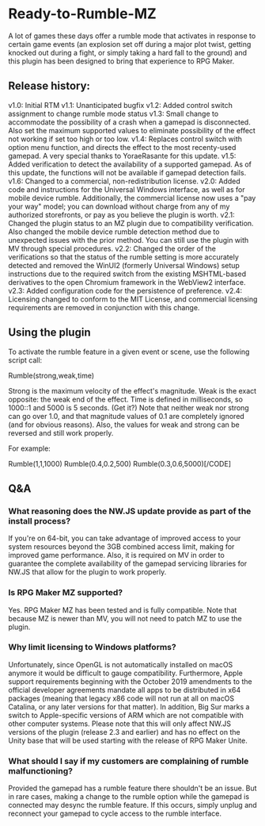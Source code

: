 # Ready-to-Rumble-MZ

A lot of games these days offer a rumble mode that activates in response to certain game events (an explosion set off during a major plot twist, getting knocked out during a fight, or simply taking a hard fall to the ground) and this plugin has been designed to bring that experience to RPG Maker.

## Release history:

v1.0: Initial RTM
v1.1: Unanticipated bugfix
v1.2: Added control switch assignment to change rumble mode status
v1.3: Small change to accommodate the possibility of a crash when a gamepad is disconnected. Also set the maximum supported values to eliminate possibility of the effect not working if set too high or too low.
v1.4: Replaces control switch with option menu function, and directs the effect to the most recenty-used gamepad. A very special thanks to YoraeRasante for this update.
v1.5: Added verification to detect the availability of a supported gamepad. As of this update, the functions will not be available if gamepad detection fails.
v1.6: Changed to a commercial, non-redistribution license.
v2.0: Added code and instructions for the Universal Windows interface, as well as for mobile device rumble. Additionally, the commercial license now uses a "pay your way" model; you can download without charge from any of my authorized storefronts, or pay as you believe the plugin is worth.
v2.1: Changed the plugin status to an MZ plugin due to compatibility verification. Also changed the mobile device rumble detection method due to unexpected issues with the prior method. You can still use the plugin with MV through special procedures.
v2.2: Changed the order of the verifications so that the status of the rumble setting is more accurately detected and removed the WinUI2 (formerly Universal Windows) setup instructions due to the required switch from the existing MSHTML-based derivatives to the open Chromium framework in the WebView2 interface.
v2.3: Added configuration code for the persistence of preference.
v2.4: Licensing changed to conform to the MIT License, and commercial licensing requirements are removed in conjunction with this change.

## Using the plugin

To activate the rumble feature in a given event or scene, use the following script call:

Rumble(strong,weak,time)

Strong is the maximum velocity of the effect's magnitude.
Weak is the exact opposite: the weak end of the effect.
Time is defined in milliseconds, so 1000::1 and 5000 is 5 seconds. (Get it?)
Note that neither weak nor strong can go over 1.0, and that magnitude values of 0.1 are completely ignored (and for obvious reasons). Also, the values for weak and strong can be reversed and still work properly.

For example:

Rumble(1,1,1000)
Rumble(0.4,0.2,500)
Rumble(0.3,0.6,5000)[/CODE]

## Q&A

### What reasoning does the NW.JS update provide as part of the install process?
If you're on 64-bit, you can take advantage of improved access to your system resources beyond the 3GB combined access limit, making for improved game performance. Also, it is required on MV in order to guarantee the complete availability of the gamepad servicing libraries for NW.JS that allow for the plugin to work properly.

### Is RPG Maker MZ supported?
Yes. RPG Maker MZ has been tested and is fully compatible. Note that because MZ is newer than MV, you will not need to patch MZ to use the plugin.

### Why limit licensing to Windows platforms?
Unfortunately, since OpenGL is not automatically installed on macOS anymore it would be difficult to gauge compatibility. Furthermore, Apple support requirements beginning with the October 2019 amendments to the official developer agreements mandate all apps to be distributed in x64 packages (meaning that legacy x86 code will not run at all on macOS Catalina, or any later versions for that matter). In addition, Big Sur marks a switch to Apple-specific versions of ARM which are not compatible with other computer systems. Please note that this will only affect NW.JS versions of the plugin (release 2.3 and earlier) and has no effect on the Unity base that will be used starting with the release of RPG Maker Unite.

### What should I say if my customers are complaining of rumble malfunctioning?
Provided the gamepad has a rumble feature there shouldn't be an issue. But in rare cases, making a change to the rumble option while the gamepad is connected may desync the rumble feature. If this occurs, simply unplug and reconnect your gamepad to cycle access to the rumble interface.
